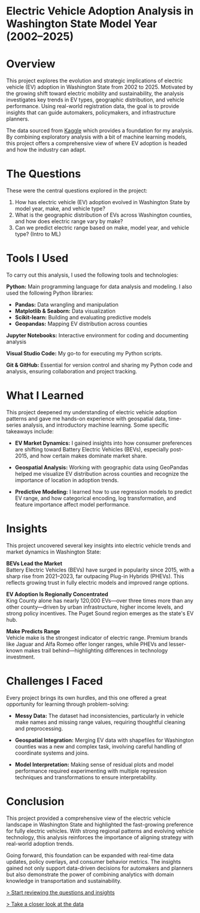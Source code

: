 # Electric Vehicle Adoption Analysis in Washington State Model Year (2002–2025)

# Overview

This project explores the evolution and strategic implications of electric vehicle (EV) adoption in Washington State from 2002 to 2025. Motivated by the growing shift toward electric mobility and sustainability, the analysis investigates key trends in EV types, geographic distribution, and vehicle performance. Using real-world registration data, the goal is to provide insights that can guide automakers, policymakers, and infrastructure planners.

The data sourced from [Kaggle](https://www.kaggle.com/datasets/ricardobj/electric-vehicle-population) which provides a foundation for my analysis. By combining exploratory analysis with a bit of machine learning models, this project offers a comprehensive view of where EV adoption is headed and how the industry can adapt.

# The Questions
These were the central questions explored in the project:
1. How has electric vehicle (EV) adoption evolved in Washington State by model year, make, and vehicle type?
2. What is the geographic distribution of EVs across Washington counties, and how does electric range vary by make?
3. Can we predict electric range based on make, model year, and vehicle type? (Intro to ML)

# Tools I Used

To carry out this analysis, I used the following tools and technologies:

**Python:** Main programming language for data analysis and modeling. I also used the following Python libraries:
- **Pandas:** Data wrangling and manipulation
- **Matplotlib & Seaborn:** Data visualization
- **Scikit-learn:** Building and evaluating predictive models
- **Geopandas:** Mapping EV distribution across counties

**Jupyter Notebooks:** Interactive environment for coding and documenting analysis

**Visual Studio Code:** My go-to for executing my Python scripts.

**Git & GitHub:** Essential for version control and sharing my Python code and analysis, ensuring collaboration and project tracking.

# What I Learned

This project deepened my understanding of electric vehicle adoption patterns and gave me hands-on experience with geospatial data, time-series analysis, and introductory machine learning. Some specific takeaways include:

- **EV Market Dynamics:** I gained insights into how consumer preferences are shifting toward Battery Electric Vehicles (BEVs), especially post-2015, and how certain makes dominate market share.

- **Geospatial Analysis:** Working with geographic data using GeoPandas helped me visualize EV distribution across counties and recognize the importance of location in adoption trends.

- **Predictive Modeling:** I learned how to use regression models to predict EV range, and how categorical encoding, log transformation, and feature importance affect model performance.


# Insights

This project uncovered several key insights into electric vehicle trends and market dynamics in Washington State:

**BEVs Lead the Market**  
Battery Electric Vehicles (BEVs) have surged in popularity since 2015, with a sharp rise from 2021–2023, far outpacing Plug-in Hybrids (PHEVs). This reflects growing trust in fully electric models and improved range options.

**EV Adoption Is Regionally Concentrated**  
King County alone has nearly 120,000 EVs—over three times more than any other county—driven by urban infrastructure, higher income levels, and strong policy incentives. The Puget Sound region emerges as the state's EV hub.

**Make Predicts Range**  
Vehicle make is the strongest indicator of electric range. Premium brands like Jaguar and Alfa Romeo offer longer ranges, while PHEVs and lesser-known makes trail behind—highlighting differences in technology investment.


# Challenges I Faced

Every project brings its own hurdles, and this one offered a great opportunity for learning through problem-solving:

- **Messy Data:** The dataset had inconsistencies, particularly in vehicle make names and missing range values, requiring thoughtful cleaning and preprocessing.

- **Geospatial Integration:** Merging EV data with shapefiles for Washington counties was a new and complex task, involving careful handling of coordinate systems and joins.

- **Model Interpretation:** Making sense of residual plots and model performance required experimenting with multiple regression techniques and transformations to ensure interpretability.

# Conclusion

This project provided a comprehensive view of the electric vehicle landscape in Washington State and highlighted the fast-growing preference for fully electric vehicles. With strong regional patterns and evolving vehicle technology, this analysis reinforces the importance of aligning strategy with real-world adoption trends.

Going forward, this foundation can be expanded with real-time data updates, policy overlays, and consumer behavior metrics. The insights gained not only support data-driven decisions for automakers and planners but also demonstrate the power of combining analytics with domain knowledge in transportation and sustainability.


[> Start reviewing the questions and insights](/Python/Read.md)

[> Take a closer look at the data](/Python/)